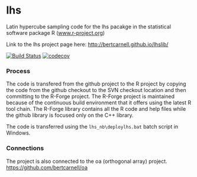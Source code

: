 lhs
===

Latin hypercube sampling code for the lhs pacakge in the statistical software package R (www.r-project.org)

Link to the lhs project page here:  http://bertcarnell.github.io/lhslib/

[![Build Status](https://travis-ci.org/bertcarnell/lhs.svg?branch=master)](https://travis-ci.org/bertcarnell/lhs)
[![codecov](https://codecov.io/gh/bertcarnell/lhs/branch/master/graph/badge.svg)](https://codecov.io/gh/bertcarnell/lhs)

### Process

The code is transfered from the github project to the R project by copying the code from the github checkout to the SVN checkout location and then committing to the R-Forge project.  The R-Forge project is maintained because of the continuous build environment that it offers using the latest R tool chain.  The R-Forge library contains all the R code and help files while the github library is focused only on the C++ library.

The code is transferred using the `lhs_nb\deploylhs.bat` batch script in Windows.

### Connections

The project is also connected to the oa (orthogonal array) project.  https://github.com/bertcarnell/oa

